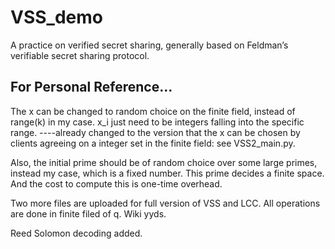 # VSS_demo
A practice on verified secret sharing, generally based on Feldman’s verifiable secret sharing protocol.
## For Personal Reference...

The x can be changed to random choice on the finite field, instead of range(k) in my case. x_i just need to be integers falling into the specific range.
----already changed to the version that the x can be chosen by clients agreeing on a integer set in the finite field: see VSS2_main.py.

Also, the initial prime should be of random choice over some large primes, instead my case, which is a fixed number. This prime decides a finite space. And the cost to compute this is one-time overhead.

Two more files are uploaded for full version of VSS and LCC. All operations are done in finite filed of q. Wiki yyds.

Reed Solomon decoding added.
